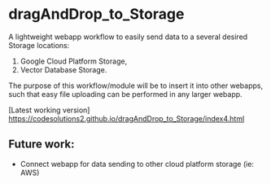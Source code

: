 # dragAndDrop_to_Storage

A lightweight webapp workflow to easily send data to a several desired Storage locations:

1. Google Cloud Platform Storage,
2. Vector Database Storage. 

The purpose of this workflow/module will be to insert it into other webapps, such that easy file uploading can be performed in any larger webapp.



[Latest working version] https://codesolutions2.github.io/dragAndDrop_to_Storage/index4.html


## Future work:
- Connect webapp for data sending to other cloud platform storage (ie: AWS)
